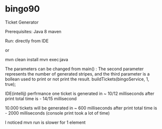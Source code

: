 # bingo90
Ticket Generator

Prerequisites:
Java 8
maven

Run:
directly from IDE

or

mvn clean install
mvn exec:java

The parameters can be changed from main() :
The second parameter represents the number of generated stripes, and the third parameter is a bollean used to print or not print the result.
buildTickets(bingoService, 1, true);

IDE(intellij) perfrmance
one ticket is generated in ~ 10/12 milliseconds 
after print total time is - 14/15 millisecond

10.000 tickets will be generated in ~ 600 milliseconds
after print total time is - 2000 milliseconds (console print took a lot of time)

I noticed mvn run is slower for 1 element
